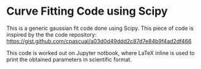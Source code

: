 # Curve Fitting Code using Scipy
 This is a generic gaussian fit code done using Scipy. This piece of code is inspired by the the code repository: https://gist.github.com/cpascual/a03d0d49ddd2c87d7e84b9f4ad2df466
 
 This code is worked out on Jupyter notbook, where LaTeX inline is used to print the obtained parameters in scientific format.
